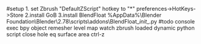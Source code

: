 #setup
1.
set Zbrush "DefaultZScript" hotkey to "*"
preferences->HotKeys->Store
2.install GoB
3.install BlendFloat
%AppData%\Blender Foundation\Blender\2.78\scripts\addons\BlendFloat\__init__.py
#todo
console exec bpy
object remesher level map
watch zbrush loaded
dynamic python script
close hole
eq surface area
ctrl-z